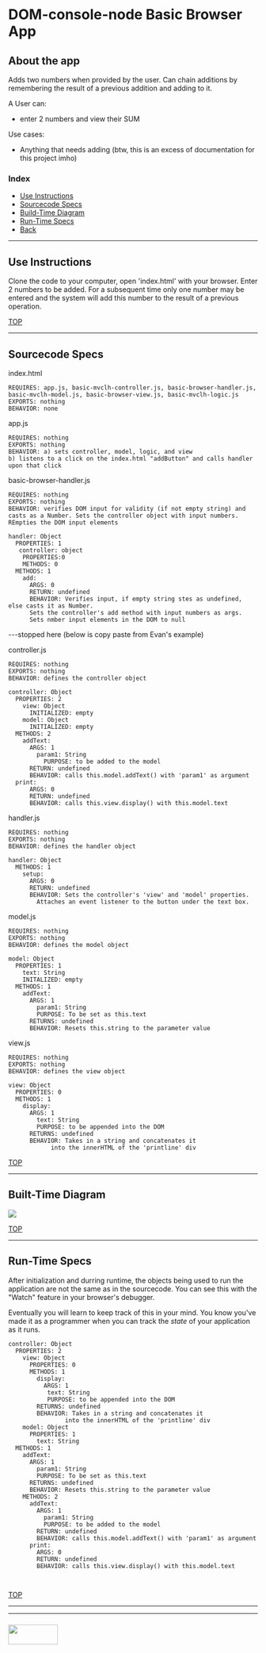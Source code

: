 # DOM-console-node Basic Browser App

## About the app
 Adds two numbers when provided by the user. Can chain additions by remembering the result of a previous addition and adding to it.

A User can:
* enter 2 numbers and view their SUM

Use cases:
* Anything that needs adding (btw, this is an excess of documentation for this project imho)

### Index
* [Use Instructions](#use-instructions)
* [Sourcecode Specs](#sourcecode-specs)
* [Build-Time Diagram](#build-time-diagram)
* [Run-Time Specs](#run-time-specs)
* [Back](./README.md)

---

## Use Instructions

Clone the code to your computer, open 'index.html' with your browser. Enter 2 numbers to be added. For a subsequent time only one number may be entered and the system will add this number to the result of a previous operation.

[TOP](#index)

---


## Sourcecode Specs

index.html
```
REQUIRES: app.js, basic-mvclh-controller.js, basic-browser-handler.js, basic-mvclh-model.js, basic-browser-view.js, basic-mvclh-logic.js
EXPORTS: nothing
BEHAVIOR: none
```
app.js
```
REQUIRES: nothing
EXPORTS: nothing
BEHAVIOR: a) sets controller, model, logic, and view
b) listens to a click on the index.html "addButton" and calls handler upon that click
```

basic-browser-handler.js
```
REQUIRES: nothing
EXPORTS: nothing
BEHAVIOR: verifies DOM input for validity (if not empty string) and casts as a Number. Sets the controller object with input numbers. REmpties the DOM input elements

handler: Object
  PROPERTIES: 1
   controller: object
   	PROPERTIES:0
	METHODS: 0
  METHODS: 1
    add:
      ARGS: 0
      RETURN: undefined
      BEHAVIOR: Verifies input, if empty string stes as undefined, else casts it as Number.
      Sets the controller's add method with input numbers as args. 
      Sets nmber input elements in the DOM to null
```


---stopped here (below is copy paste from Evan's example)

controller.js
```
REQUIRES: nothing
EXPORTS: nothing
BEHAVIOR: defines the controller object

controller: Object
  PROPERTIES: 2
    view: Object
      INITIALIZED: empty
    model: Object
      INITIALIZED: empty
  METHODS: 2
    addText:
      ARGS: 1
        param1: String
          PURPOSE: to be added to the model
      RETURN: undefined
      BEHAVIOR: calls this.model.addText() with 'param1' as argument
  print:
      ARGS: 0
      RETURN: undefined
      BEHAVIOR: calls this.view.display() with this.model.text

```
handler.js
```
REQUIRES: nothing
EXPORTS: nothing
BEHAVIOR: defines the handler object

handler: Object
  METHODS: 1
    setup:
      ARGS: 0
      RETURN: undefined
      BEHAVIOR: Sets the controller's 'view' and 'model' properties. 
      	Attaches an event listener to the button under the text box.
```
model.js
```
REQUIRES: nothing
EXPORTS: nothing
BEHAVIOR: defines the model object

model: Object
  PROPERTIES: 1
    text: String
    INITALIZED: empty
  METHODS: 1
    addText: 
      ARGS: 1
        param1: String
        PURPOSE: To be set as this.text
      RETURNS: undefined
      BEHAVIOR: Resets this.string to the parameter value
```
view.js
```
REQUIRES: nothing
EXPORTS: nothing
BEHAVIOR: defines the view object

view: Object
  PROPERTIES: 0
  METHODS: 1
    display: 
      ARGS: 1
        text: String
        PURPOSE: to be appended into the DOM
      RETURNS: undefined
      BEHAVIOR: Takes in a string and concatenates it 
      		into the innerHTML of the 'printline' div
```


[TOP](#index)

---

## Built-Time Diagram

![](./mvc_list-build-time-diagram.png)

[TOP](#index)

---

## Run-Time Specs

After initialization and durring runtime, the objects being used to run the application are not the same as in the sourcecode.  You can see this with the "Watch" feature in your browser's debugger.  

Eventually you will learn to keep track of this in your mind.  You know you've made it as a programmer when you can track the _state_ of your application as it runs.

```
controller: Object
  PROPERTIES: 2
    view: Object
      PROPERTIES: 0
      METHODS: 1
        display: 
          ARGS: 1
           text: String
           PURPOSE: to be appended into the DOM
        RETURNS: undefined
        BEHAVIOR: Takes in a string and concatenates it 
        		into the innerHTML of the 'printline' div
    model: Object
      PROPERTIES: 1
        text: String
  METHODS: 1
    addText: 
      ARGS: 1
        param1: String
        PURPOSE: To be set as this.text
      RETURNS: undefined
      BEHAVIOR: Resets this.string to the parameter value
    METHODS: 2
      addText:
        ARGS: 1
          param1: String
          PURPOSE: to be added to the model
        RETURN: undefined
        BEHAVIOR: calls this.model.addText() with 'param1' as argument
      print:
        ARGS: 0
        RETURN: undefined
        BEHAVIOR: calls this.view.display() with this.model.text

			        
```

[TOP](#index)

___
___
### <a href="http://elewa.education/blog" target="_blank"><img src="https://user-images.githubusercontent.com/18554853/34921062-506450ae-f97d-11e7-875f-6feeb26ad72d.png" width="100" height="40"/></a>
